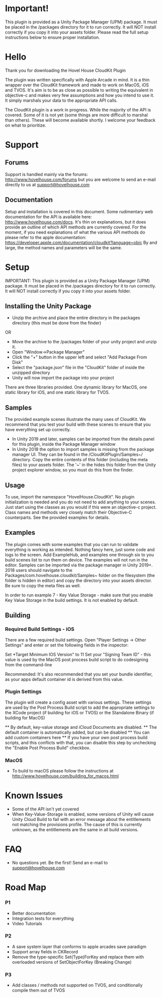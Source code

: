 # Important!

This plugin is provided as a Unity Package Manager (UPM) package. It must be placed in the /packages directory for it to run correctly. It will NOT install correctly if you copy it into your assets folder. Please read the full setup instructions below to ensure proper installation.

# Hello
Thank you for downloading the Hovel House CloudKit Plugin
 
The plugin was written specifically with Apple Arcade in mind. It is a thin wrapper over the CloudKit framework and made to work on MacOS, iOS and TVOS. It's aim is to be as close as possible to writing the equivalent in objective-c and makes very few assumptions and how you intend to use it. It simply marshals your data to the appropriate API calls.
 
The CloudKit plugin is a work in progress. While the majority of the API is covered. Some of it is not yet (some things are more difficult to marshal than others). These will become available shortly. I welcome your feedback on what to prioritize.

# Support
## Forums
Support is handled mainly via the forums: http://www.hovelhouse.com/forums but you are welcome to send an e-mail directly to us at support@hovelhouse.com

## Documentation
Setup and installation is covered in this document. Some rudimentary web documentation for the API is available here: http://www.hovelhouse.com/docs. It's thin on explanations, but it does provide an outline of which API methods are currently covered. For the moment, if you need explanations of what the various API methods do please refer to the apple documentation: https://developer.apple.com/documentation/cloudkit?language=objc By and large, the method names and parameters will be the same. 
 
# Setup
 
 IMPORTANT: This plugin is provided as a Unity Package Manager (UPM) package. It must be placed in the /packages directory for it to run correctly. It will NOT install correctly if you copy it into your assets folder.
 
## Installing the Unity Package

* Unzip the archive and place the entire directory in the packages directory (this must be done from the finder)

OR

* Move the archive to the /packages folder of your unity project and unzip it.
* Open "Window->Package Manager"
* Click the "+" button in the upper left and select "Add Package From Disk"
* Select the "package.json" file in the "CloudKit" folder of inside the unzipped directory
* Unity will now import the package into your project
 
 There are three libraries provided. One dynamic library for MacOS, one static library for iOS, and one static library for TVOS.
 
 ## Samples
 The provided example scenes illustrate the many uses of CloudKit. We recommend that you test your build with these scenes to ensure that you have everything set up correctly. 
 
 * In Unity 2019 and later, samples can be imported from the details panel for this plugin, inside the Package Manager window
 * In Unity 2018 the option to import samples is missing from the package manager UI. They can be found in the /CloudKitPlugin/Samples~/ directory. Copy the entire contents of this folder (including the meta files) to your assets folder. The '~' in the hides this folder from the Unity project explorer window, so you must do this from the finder.
 
## Usage
To use, import the namespace "HovelHouse.CloudKit". No plugin initialization is needed and you do not need to add anything to your scenes. Just start using the classes as you would if this were an objective-c project. Class names and methods very closely match their Objective-C counterparts. See the provided examples for details.
 
## Examples
The plugin comes with some examples that you can run to validate everything is working as intended. Nothing fancy here, just some code and logs to the screen. Add ExampleHub, and examples one through six to you build scenes list to run them on device. The examples will not run in the editor. Samples can be imported via the package manager in Unity 2019+.  2018 users should navigate to the Packages/com.hovelhouse.cloudkit/Samples~ folder on the filesystem (the folder is hidden in editor) and copy the directory into your assets director. Be sure to copy the meta files as well. 

In order to run example 7 - Key Value Storage - make sure that you enable Key Value Storage in the build settings. It is not enabled by default. 

## Building

### Required Build Settings - iOS

There are a few required build settings. Open "Player Settings -> Other Settings" and enter or set the following fields in the inspector:

Set *Target Minimum IOS Version" to  11
Set your "Signing Team ID" - this value is used by the MacOS post process build script to do codesigning from the command-line

Recommended:
It's also recommended that you set your bundle identifier, as your apps default container id is derived from this value.
 
### Plugin Settings
The plugin will create a config asset with various settings. These settings are used by the Post Process Build script to add the appropriate settings to the XCode project (if building for iOS or TVOS) or the Standalone Binary (if building for MacOS)

 ** By default, key-value storage and iCloud Documents are disabled.
 ** The default container is automatically added, but can be disabled
 ** You can add custom containers here
 ** If you have your own post process build scripts, and this conflicts with that, you can disable this step by unchecking the "Enable Post Process Build" checkbox.
 
### MacOS
* To build to macOS please follow the instructions at http://www.hovelhouse.com/building_for_macos.html
 
# Known Issues
* Some of the API isn't yet covered
* When Key-Value-Storage is enabled, some versions of Unity will cause Unity Cloud Build to fail with an error message about the entitlements not matching the provisions profile. The cause of this is currently unknown, as the entitlements are the same in all build versions.
 
# FAQ
* No questions yet. Be the first! Send an e-mail to support@hovelhouse.com
 
# Road Map
 
### P1
* Better documentation
* Integration tests for everything
* Video Tutorials

### P2
* A save system layer that conforms to apple arcades save paradigm
* Support array fields in CKRecord
* Remove the type-specific Set(Type)ForKey and replace them with overloaded versions of SetObjectForKey (Breaking Change)
 
### P3
* Add classes / methods not supported on TVOS, and conditionally compile them out of TVOS
